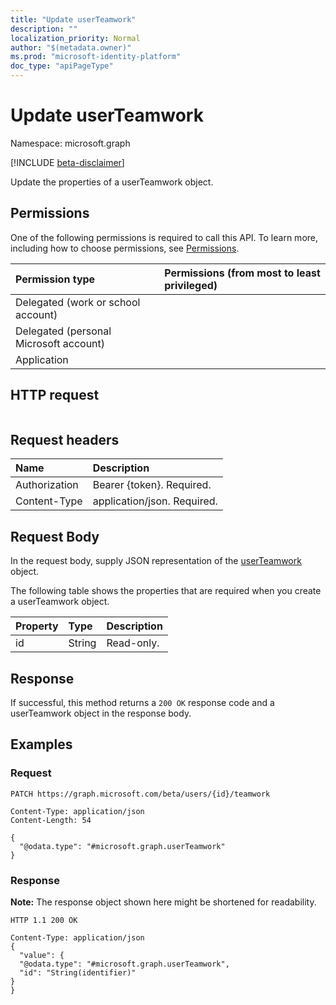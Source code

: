 ```yaml
---
title: "Update userTeamwork"
description: ""
localization_priority: Normal
author: "$(metadata.owner)"
ms.prod: "microsoft-identity-platform"
doc_type: "apiPageType"
---
```


# Update userTeamwork

Namespace: microsoft.graph

[!INCLUDE [beta-disclaimer](../../includes/beta-disclaimer.md)]

Update the properties of a userTeamwork object.

## Permissions

One of the following permissions is required to call this API. To learn more, including how to choose permissions, see [Permissions](/graph/permissions-reference).

| Permission type                        | Permissions (from most to least privileged) |
| :------------------------------------- | :------------------------------------------ |
| Delegated (work or school account)     |                                             |
| Delegated (personal Microsoft account) |                                             |
| Application                            |                                             |

## HTTP request

<!-- {
  "blockType": "ignored"
}
-->

```http

```

## Request headers

| Name          | Description                 |
| :------------ | :-------------------------- |
| Authorization | Bearer {token}. Required.   |
| Content-Type  | application/json. Required. |

## Request Body

In the request body, supply JSON representation of the [userTeamwork](../resources/-userteamwork.md) object.

<!-- Actions and Functions -->

<!-- CRUD Methods -->

The following table shows the properties that are required when you create a userTeamwork object.

| Property | Type   | Description |
| :------- | :----- | :---------- |
| id       | String | Read-only.  |

## Response

If successful, this method returns a `200 OK` response code and a userTeamwork object in the response body.

## Examples

### Request

<!-- {
  "blockType": "request",
  "name": "update_userteamwork"
}
-->

```http
PATCH https://graph.microsoft.com/beta/users/{id}/teamwork

Content-Type: application/json
Content-Length: 54

{
  "@odata.type": "#microsoft.graph.userTeamwork"
}

```

### Response

**Note:** The response object shown here might be shortened for readability.

<!-- {
  "blockType": "response",
  "truncated": true,
  "@odata.type": "Microsoft.Teams.GraphSvc.userTeamwork"
}
-->

```http
HTTP 1.1 200 OK

Content-Type: application/json
{
  "value": {
  "@odata.type": "#microsoft.graph.userTeamwork",
  "id": "String(identifier)"
}
}

```
